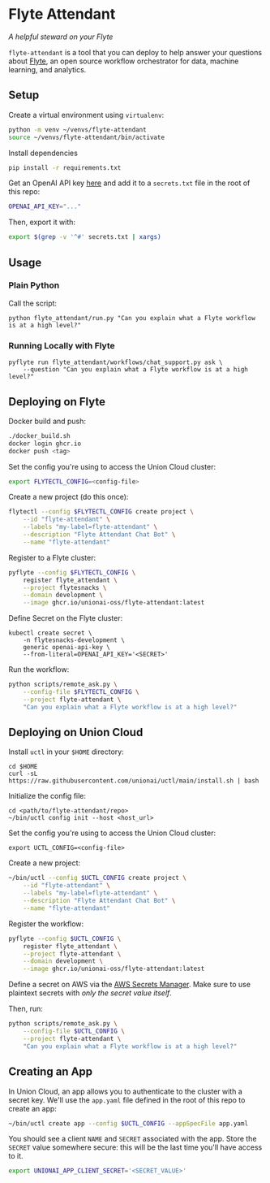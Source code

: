 # Flyte Attendant

*A helpful steward on your Flyte*

`flyte-attendant` is a tool that you can deploy to help answer your questions
about [Flyte](www.flyte.org), an open source workflow orchestrator for data,
machine learning, and analytics.

## Setup

Create a virtual environment using `virtualenv`:

```bash
python -m venv ~/venvs/flyte-attendant
source ~/venvs/flyte-attendant/bin/activate
```

Install dependencies

```bash
pip install -r requirements.txt
```

Get an OpenAI API key [here](https://openai.com/api/) and add it to a
`secrets.txt` file in the root of this repo:

```bash
OPENAI_API_KEY="..."
```

Then, export it with:

```bash
export $(grep -v '^#' secrets.txt | xargs)
```

## Usage

### Plain Python

Call the script:

```
python flyte_attendant/run.py "Can you explain what a Flyte workflow is at a high level?"
```

### Running Locally with Flyte

```
pyflyte run flyte_attendant/workflows/chat_support.py ask \
    --question "Can you explain what a Flyte workflow is at a high level?"
```

## Deploying on Flyte

Docker build and push:

```bash
./docker_build.sh
docker login ghcr.io
docker push <tag>
```

Set the config you're using to access the Union Cloud cluster:

```bash
export FLYTECTL_CONFIG=<config-file>
```

Create a new project (do this once):

```bash
flytectl --config $FLYTECTL_CONFIG create project \
    --id "flyte-attendant" \
    --labels "my-label=flyte-attendant" \
    --description "Flyte Attendant Chat Bot" \
    --name "flyte-attendant"
```

Register to a Flyte cluster:

```bash
pyflyte --config $FLYTECTL_CONFIG \
    register flyte_attendant \
    --project flytesnacks \
    --domain development \
    --image ghcr.io/unionai-oss/flyte-attendant:latest
```

Define Secret on the Flyte cluster:

```
kubectl create secret \
    -n flytesnacks-development \
    generic openai-api-key \
    --from-literal=OPENAI_API_KEY='<SECRET>'
```

Run the workflow:

```bash
python scripts/remote_ask.py \
    --config-file $FLYTECTL_CONFIG \
    --project flyte-attendant \
    "Can you explain what a Flyte workflow is at a high level?"
```

## Deploying on Union Cloud

Install `uctl` in your `$HOME` directory:

```
cd $HOME
curl -sL https://raw.githubusercontent.com/unionai/uctl/main/install.sh | bash
```

Initialize the config file:

```
cd <path/to/flyte-attendant/repo>
~/bin/uctl config init --host <host_url>
```

Set the config you're using to access the Union Cloud cluster:

```
export UCTL_CONFIG=<config-file>
```

Create a new project:

```bash
~/bin/uctl --config $UCTL_CONFIG create project \
    --id "flyte-attendant" \
    --labels "my-label=flyte-attendant" \
    --description "Flyte Attendant Chat Bot" \
    --name "flyte-attendant"
```

Register the workflow:

```bash
pyflyte --config $UCTL_CONFIG \
    register flyte_attendant \
    --project flyte-attendant \
    --domain development \
    --image ghcr.io/unionai-oss/flyte-attendant:latest
```

Define a secret on AWS via the [AWS Secrets Manager](https://aws.amazon.com/secrets-manager/).
Make sure to use plaintext secrets with *only the secret value itself*.

Then, run:

```bash
python scripts/remote_ask.py \
    --config-file $UCTL_CONFIG \
    --project flyte-attendant \
    "Can you explain what a Flyte workflow is at a high level?"
```


## Creating an App

In Union Cloud, an app allows you to authenticate to the cluster with a secret
key. We'll use the `app.yaml` file defined in the root of this repo to create
an app:

```bash
~/bin/uctl create app --config $UCTL_CONFIG --appSpecFile app.yaml
```

You should see a client `NAME` and `SECRET` associated with the app. Store the
`SECRET` value somewhere secure: this will be the last time you'll have access
to it.

```bash
export UNIONAI_APP_CLIENT_SECRET='<SECRET_VALUE>'
```
